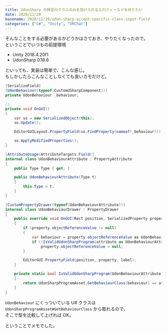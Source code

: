 ```yaml
---
title: UdonSharp の特定のクラスのみを受け入れる入力フィールドを作りたい
date: 2020/11/20
basename: 2020/11/20/udon-sharp-accept-specific-class-input-field
categories: ["C#", "Unity", "VRChat"]
---
```


そんなことをする必要があるかどうかはさておき、やりたくなったので。  
ということでいつもの前提環境

- Unity 2018.4.20f1
- UdonSharp 0.18.6

といっても、実装は簡単で、こんな感じ。  
もしかしたらこんなことしなくても良いカモだけど。

```csharp:CustomEditor.cs
[SerializeField]
[UdonBehaviour(typeof(CustomUSharpComponent))]
private UdonBehaviour _behaviour;

//
private void OnGUI()
{
    var so = new SerializedObject(this);
    so.Update();

    EditorGUILayout.PropertyField(so.FindProperty(nameof(_behaviour)));

    so.ApplyModifiedProperties();
}
```

```csharp:UdonBehaviourAttribute.cs
[AttributeUsage(AttributeTargets.Field)]
internal class UdonBehaviourAttribute : PropertyAttribute
{
    public Type Type { get; }

    public UdonBehaviourAttribute(Type t)
    {
        this.Type = t;
    }
}
```

```csharp:UdonBehaviourDrawer.cs
[CustomPropertyDrawer(typeof(UdonBehaviourAttribute))]
internal class UdonBehaviourDrawer : PropertyDrawer
{
    public override void OnGUI(Rect position, SerializedProperty property, GUIContent label)
    {
        if (property.objectReferenceValue != null)
        {
            var behaviour = property.objectReferenceValue as UdonBehaviour;
            if (!IsValidUdonSharpProgram(attribute as UdonBehaviourAttribute, behaviour))
                property.objectReferenceValue = null;
        }

        EditorGUI.PropertyField(position, property, label);
    }

    private static bool IsValidUdonSharpProgram(UdonBehaviourAttribute attr, UdonBehaviour behaviour)
    {
        return UdonSharpProgramAsset.GetBehaviourClass(behaviour) == attr.Type;
    }
}
```

`UdonBehaviour` にくっついている U# クラスは `UdonSharpProgramAsset#GetBehaviourClass` から取れるので、  
そこで型を比較して上げれば OK。

ということでメモでした。
